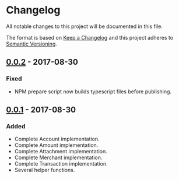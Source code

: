 # Changelog
All notable changes to this project will be documented in this file.

The format is based on [Keep a Changelog](http://keepachangelog.com/)
and this project adheres to [Semantic Versioning](http://semver.org/).


## [0.0.2] - 2017-08-30
### Fixed
- NPM prepare script now builds typescript files before publishing.


## [0.0.1] - 2017-08-30
### Added
- Complete Account implementation.
- Complete Amount implementation.
- Complete Attachment implementation.
- Complete Merchant implementation.
- Complete Transaction implementation.
- Several helper functions.

[0.0.2]: https://github.com/robjtede/monzolib/compare/v0.0.1...v0.0.2
[0.0.1]: https://github.com/robjtede/monzolib/compare/b4bb9c...v0.0.1
